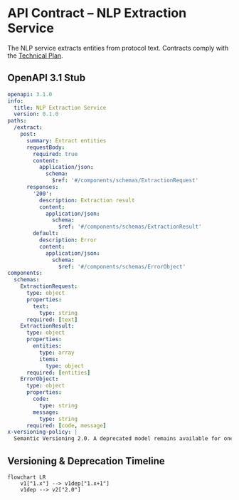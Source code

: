 # API Contract – NLP Extraction Service

The NLP service extracts entities from protocol text. Contracts comply with the [Technical Plan](../../technical-plan.md).

## OpenAPI 3.1 Stub
```yaml
openapi: 3.1.0
info:
  title: NLP Extraction Service
  version: 0.1.0
paths:
  /extract:
    post:
      summary: Extract entities
      requestBody:
        required: true
        content:
          application/json:
            schema:
              $ref: '#/components/schemas/ExtractionRequest'
      responses:
        '200':
          description: Extraction result
          content:
            application/json:
              schema:
                $ref: '#/components/schemas/ExtractionResult'
        default:
          description: Error
          content:
            application/json:
              schema:
                $ref: '#/components/schemas/ErrorObject'
components:
  schemas:
    ExtractionRequest:
      type: object
      properties:
        text:
          type: string
      required: [text]
    ExtractionResult:
      type: object
      properties:
        entities:
          type: array
          items:
            type: object
      required: [entities]
    ErrorObject:
      type: object
      properties:
        code:
          type: string
        message:
          type: string
      required: [code, message]
x-versioning-policy: |
  Semantic Versioning 2.0. A deprecated model remains available for one MINOR release.
```

## Versioning & Deprecation Timeline
```mermaid
flowchart LR
    v1["1.x"] --> v1dep["1.x+1"]
    v1dep --> v2["2.0"]
```
